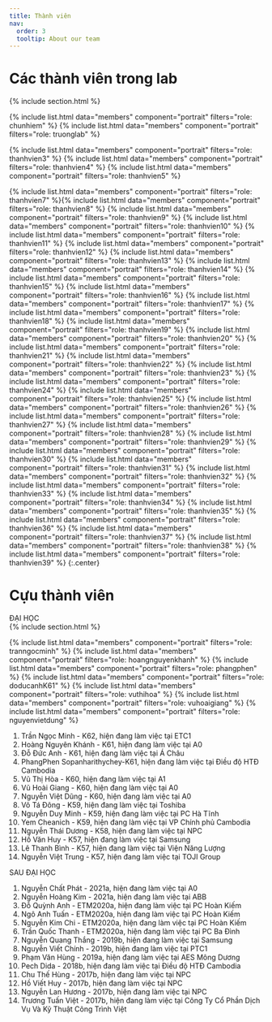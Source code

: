 ```yaml
---
title: Thành viên
nav:
  order: 3
  tooltip: About our team
---
```


# <i class="fas fa-users"></i>Các thành viên trong lab

{% include section.html %}


{%
  include list.html
  data="members"
  component="portrait"
  filters="role: chunhiem"
%}
{%
  include list.html
  data="members"
  component="portrait"
  filters="role: truonglab"
%}

<!-- {%
  include list.html
  data="members"
  component="portrait"
  filters="role: thanhvien1"
%}
{%
  include list.html
  data="members"
  component="portrait"
  filters="role: thanhvien2"
%} -->
{%
  include list.html
  data="members"
  component="portrait"
  filters="role: thanhvien3"
%}
{%
  include list.html
  data="members"
  component="portrait"
  filters="role: thanhvien4"
%}
{%
  include list.html
  data="members"
  component="portrait"
  filters="role: thanhvien5"
%}
<!-- {%
  include list.html
  data="members"
  component="portrait"
  filters="role: thanhvien6"
%} -->
{%
  include list.html
  data="members"
  component="portrait"
  filters="role: thanhvien7"
%}{%
  include list.html
  data="members"
  component="portrait"
  filters="role: thanhvien8"
%}
{%
  include list.html
  data="members"
  component="portrait"
  filters="role: thanhvien9"
%}
{%
  include list.html
  data="members"
  component="portrait"
  filters="role: thanhvien10"
%}
{%
  include list.html
  data="members"
  component="portrait"
  filters="role: thanhvien11"
%}
{%
  include list.html
  data="members"
  component="portrait"
  filters="role: thanhvien12"
%}
{%
  include list.html
  data="members"
  component="portrait"
  filters="role: thanhvien13"
%}
{%
  include list.html
  data="members"
  component="portrait"
  filters="role: thanhvien14"
%}
{%
  include list.html
  data="members"
  component="portrait"
  filters="role: thanhvien15"
%}
{%
  include list.html
  data="members"
  component="portrait"
  filters="role: thanhvien16"
%}
{%
  include list.html
  data="members"
  component="portrait"
  filters="role: thanhvien17"
%}
{%
  include list.html
  data="members"
  component="portrait"
  filters="role: thanhvien18"
%}
{%
  include list.html
  data="members"
  component="portrait"
  filters="role: thanhvien19"
%}
{%
  include list.html
  data="members"
  component="portrait"
  filters="role: thanhvien20"
%}
{%
  include list.html
  data="members"
  component="portrait"
  filters="role: thanhvien21"
%}
{%
  include list.html
  data="members"
  component="portrait"
  filters="role: thanhvien22"
%}
{%
  include list.html
  data="members"
  component="portrait"
  filters="role: thanhvien23"
%}
{%
  include list.html
  data="members"
  component="portrait"
  filters="role: thanhvien24"
%}
{%
  include list.html
  data="members"
  component="portrait"
  filters="role: thanhvien25"
%}
{%
  include list.html
  data="members"
  component="portrait"
  filters="role: thanhvien26"
%}
{%
  include list.html
  data="members"
  component="portrait"
  filters="role: thanhvien27"
%}
{%
  include list.html
  data="members"
  component="portrait"
  filters="role: thanhvien28"
%}
{%
  include list.html
  data="members"
  component="portrait"
  filters="role: thanhvien29"
%}
{%
  include list.html
  data="members"
  component="portrait"
  filters="role: thanhvien30"
%}
{%
  include list.html
  data="members"
  component="portrait"
  filters="role: thanhvien31"
%}
{%
  include list.html
  data="members"
  component="portrait"
  filters="role: thanhvien32"
%}
{%
  include list.html
  data="members"
  component="portrait"
  filters="role: thanhvien33"
%}
{%
  include list.html
  data="members"
  component="portrait"
  filters="role: thanhvien34"
%}
{%
  include list.html
  data="members"
  component="portrait"
  filters="role: thanhvien35"
%}
 {%
  include list.html
  data="members"
  component="portrait"
  filters="role: thanhvien36"
%} 
{%
  include list.html
  data="members"
  component="portrait"
  filters="role: thanhvien37"
%}
{%
  include list.html
  data="members"
  component="portrait"
  filters="role: thanhvien38"
%}
{%
  include list.html
  data="members"
  component="portrait"
  filters="role: thanhvien39"
%}
{:.center}

# <i class="fas fa-users"></i> Cựu thành viên    

ĐẠI HỌC <br>
{% include section.html %}


{%
  include list.html
  data="members"
  component="portrait"
  filters="role: tranngocminh"
%}
{%
  include list.html
  data="members"
  component="portrait"
  filters="role: hoangnguyenkhanh"
%}
{%
  include list.html
  data="members"
  component="portrait"
  filters="role: phangphen"
%}
{%
  include list.html
  data="members"
  component="portrait"
  filters="role: doducanhK61"
%}
{%
  include list.html
  data="members"
  component="portrait"
  filters="role: vuthihoa"
%}
{%
  include list.html
  data="members"
  component="portrait"
  filters="role: vuhoaigiang"
%}
{%
  include list.html
  data="members"
  component="portrait"
  filters="role: nguyenvietdung"
%}
1. Trần Ngọc Minh - K62, hiện đang làm việc tại ETC1<br>
2. Hoàng Nguyên Khánh - K61, hiện đang làm việc tại A0<br>
3. Đỗ Đức Anh - K61, hiện đang làm việc tại Á Châu<br>
4. PhangPhen Sopanharithychey-K61, hiện đang làm việc tại Điều độ HTĐ Cambodia<br>
5. Vũ Thị Hòa - K60, hiện đang làm việc tại A1<br>
6. Vũ Hoài Giang - K60, hiện đang làm việc tại A0<br>
7. Nguyễn Việt Dũng - K60, hiện đang làm việc tại A0<br>
8. Võ Tá Đông - K59, hiện đang làm việc tại Toshiba<br>
9. Nguyễn Duy Minh - K59, hiện đang làm việc tại PC Hà Tĩnh<br>
10. Yem Cheanich - K59, hiện đang làm việc tại VP Chính phủ Cambodia<br>
11. Nguyễn Thái Dương - K58, hiện đang làm việc tại NPC<br>
12. Hồ Văn Huy - K57, hiện đang làm việc tại Samsung<br>
13. Lê Thanh Bình - K57, hiện đang làm việc tại Viện Năng Lượng<br>
14. Nguyễn Việt Trung - K57, hiện đang làm việc tại TOJI Group <br>

SAU ĐẠI HỌC <br>
1. Nguyễn Chất Phát - 2021a, hiện đang làm việc tại A0 <br>
2. Nguyễn Hoàng Kim - 2021a, hiện đang làm việc tại ABB <br>
3. Đỗ Quỳnh Anh - ETM2020a, hiện đang làm việc tại PC Hoàn Kiếm <br>
4. Ngô Anh Tuấn - ETM2020a, hiện đang làm việc tại PC Hoàn Kiếm <br>
5. Nguyễn Kim Chi - ETM2020a, hiện đang làm việc tại PC Hoàn Kiếm <br>
6. Trần Quốc Thanh - ETM2020a, hiện đang làm việc tại PC Ba Đình <br>
7. Nguyễn Quang Thắng - 2019b, hiện đang làm việc tại Samsung <br>
8. Nguyễn Viết Chính - 2019b, hiện đang làm việc tại PTC1 <br>
9. Phạm Văn Hùng - 2019a, hiện đang làm việc tại AES Mông Dương <br>
10. Pech Dida - 2018b, hiện đang làm việc tại Điều độ HTĐ Cambodia <br>
11. Chu Thế Hùng - 2017b, hiện đang làm việc tại NPC <br>
12. Hồ Viết Huy - 2017b, hiện đang làm việc tại NPC <br>
13. Nguyễn Lan Hương - 2017b, hiện đang làm việc tại NPC <br>
14. Trương Tuấn Việt - 2017b, hiện đang làm việc tại Công Ty Cổ Phần Dịch Vụ Và Kỹ Thuật Công Trình Việt <br> 
